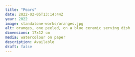 ```yaml
---
title: "Pears"
date: 2022-02-05T13:14:44Z
year: 2022
image: standalone-works/oranges.jpg
alt: oranges, one peeled, on a blue ceramic serving dish
dimensions: 17x12 cm
media: watercolour on paper
description: Available
draft: false
---
```


